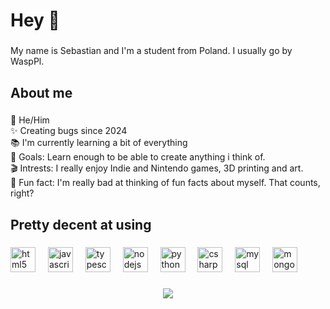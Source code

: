 <h1 align="left">Hey 👋</h1>

###

<p align="left">My name is Sebastian and I'm a student from Poland. I usually go by WaspPl.</p>

###

<h2 align="left">About me</h2>

###

<p align="left">👋 He/Him<br>✨ Creating bugs since 2024<br>📚 I'm currently learning a bit of everything<br>🎯 Goals: Learn enough to be able to create anything i think of.<br>🎬 Intrests: I really enjoy Indie and Nintendo games, 3D printing and art.<br>🎲 Fun fact: I'm really bad at thinking of fun facts about myself. That counts, right?</p>

###

<h2 align="left">Pretty decent at using</h2>

###

<div align="left">
  <img src="https://cdn.jsdelivr.net/gh/devicons/devicon/icons/html5/html5-original.svg" height="40" alt="html5 logo"  />
  <img width="12" />
  <img src="https://cdn.jsdelivr.net/gh/devicons/devicon/icons/javascript/javascript-original.svg" height="40" alt="javascript logo"  />
  <img width="12" />
  <img src="https://cdn.jsdelivr.net/gh/devicons/devicon/icons/typescript/typescript-original.svg" height="40" alt="typescript logo"  />
  <img width="12" />
  <img src="https://cdn.jsdelivr.net/gh/devicons/devicon/icons/nodejs/nodejs-original.svg" height="40" alt="nodejs logo"  />
  <img width="12" />
  <img src="https://cdn.jsdelivr.net/gh/devicons/devicon/icons/python/python-original.svg" height="40" alt="python logo"  />
  <img width="12" />
  <img src="https://cdn.jsdelivr.net/gh/devicons/devicon/icons/csharp/csharp-original.svg" height="40" alt="csharp logo"  />
  <img width="12" />
  <img src="https://cdn.jsdelivr.net/gh/devicons/devicon/icons/mysql/mysql-original.svg" height="40" alt="mysql logo"  />
  <img width="12" />
  <img src="https://cdn.jsdelivr.net/gh/devicons/devicon/icons/mongodb/mongodb-original.svg" height="40" alt="mongodb logo"  />
</div>

###

<div align="center">
  <img src="https://profile-counter.glitch.me/WaspPl/count.svg?"  />
</div>

###
